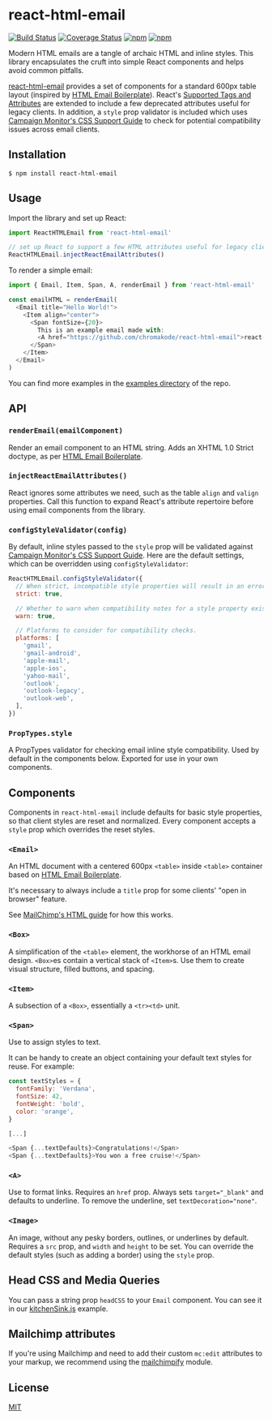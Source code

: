 # react-html-email

[![Build Status](https://img.shields.io/travis/chromakode/react-html-email/master.svg?style=flat-square)](https://travis-ci.org/chromakode/react-html-email)
[![Coverage Status](https://img.shields.io/codecov/c/github/chromakode/react-html-email/master.svg?style=flat-square)](https://codecov.io/github/chromakode/react-html-email?branch=master)
[![npm](https://img.shields.io/npm/v/react-html-email.svg?style=flat-square)](https://www.npmjs.com/package/react-html-email)
[![npm](https://img.shields.io/npm/l/react-html-email.svg?style=flat-square)](https://github.com/chromakode/react-html-email/blob/master/LICENSE)

Modern HTML emails are a tangle of archaic HTML and inline styles. This library encapsulates the cruft into simple React components and helps avoid common pitfalls.

[react-html-email](https://github.com/chromakode/react-html-email) provides a set of components for a standard 600px table layout (inspired by [HTML Email Boilerplate](https://github.com/seanpowell/Email-Boilerplate)). React's [Supported Tags and Attributes](http://facebook.github.io/react/docs/tags-and-attributes.html) are extended to include a few deprecated attributes useful for legacy clients. In addition, a `style` prop validator is included which uses [Campaign Monitor's CSS Support Guide](https://www.campaignmonitor.com/css/) to check for potential compatibility issues across email clients.

## Installation

    $ npm install react-html-email

## Usage

Import the library and set up React:

```js
import ReactHTMLEmail from 'react-html-email'

// set up React to support a few HTML attributes useful for legacy clients
ReactHTMLEmail.injectReactEmailAttributes()
```

To render a simple email:

```js
import { Email, Item, Span, A, renderEmail } from 'react-html-email'

const emailHTML = renderEmail(
  <Email title="Hello World!">
    <Item align="center">
      <Span fontSize={20}>
        This is an example email made with:
        <A href="https://github.com/chromakode/react-html-email">react-html-email</A>.
      </Span>
    </Item>
  </Email>
)
```

You can find more examples in the [examples directory](https://github.com/chromakode/react-html-email/tree/master/examples) of the repo.


## API

### `renderEmail(emailComponent)`

Render an email component to an HTML string. Adds an XHTML 1.0 Strict doctype, as per [HTML Email Boilerplate](https://github.com/seanpowell/Email-Boilerplate).

### `injectReactEmailAttributes()`

React ignores some attributes we need, such as the table `align` and `valign` properties. Call this function to expand React's attribute repertoire before using email components from the library.

### `configStyleValidator(config)`

By default, inline styles passed to the `style` prop will be validated against [Campaign Monitor's CSS Support Guide](https://www.campaignmonitor.com/css/). Here are the default settings, which can be overridden using `configStyleValidator`:

```js
ReactHTMLEmail.configStyleValidator({
  // When strict, incompatible style properties will result in an error.
  strict: true,

  // Whether to warn when compatibility notes for a style property exist.
  warn: true,

  // Platforms to consider for compatibility checks.
  platforms: [
    'gmail',
    'gmail-android',
    'apple-mail',
    'apple-ios',
    'yahoo-mail',
    'outlook',
    'outlook-legacy',
    'outlook-web',
  ],
})
```

### `PropTypes.style`

A PropTypes validator for checking email inline style compatibility. Used by default in the components below. Exported for use in your own components.

## Components

Components in `react-html-email` include defaults for basic style properties, so that client styles are reset and normalized. Every component accepts a `style` prop which overrides the reset styles.

### `<Email>`

An HTML document with a centered 600px `<table>` inside `<table>` container based on [HTML Email Boilerplate](https://github.com/seanpowell/Email-Boilerplate).

It's necessary to always include a `title` prop for some clients' "open in browser" feature.

See [MailChimp's HTML guide](http://templates.mailchimp.com/development/html/) for how this works.

### `<Box>`

A simplification of the `<table>` element, the workhorse of an HTML email design. `<Box>`es contain a vertical stack of `<Item>`s. Use them to create visual structure, filled buttons, and spacing.

### `<Item>`

A subsection of a `<Box>`, essentially a `<tr><td>` unit.

### `<Span>`

Use to assign styles to text.

It can be handy to create an object containing your default text styles for reuse. For example:

```js
const textStyles = {
  fontFamily: 'Verdana',
  fontSize: 42,
  fontWeight: 'bold',
  color: 'orange',
}

[...]

<Span {...textDefaults}>Congratulations!</Span>
<Span {...textDefaults}>You won a free cruise!</Span>
```

### `<A>`

Use to format links. Requires an `href` prop. Always sets `target="_blank"` and defaults to underline. To remove the underline, set `textDecoration="none"`.

### `<Image>`

An image, without any pesky borders, outlines, or underlines by default. Requires a `src` prop, and `width` and `height` to be set. You can override the default styles (such as adding a border) using the `style` prop.

## Head CSS and Media Queries
You can pass a string prop `headCSS` to your `Email` component. You can see it in our [kitchenSink.js](https://github.com/chromakode/react-html-email/blob/master/examples/kitchenSink.js) example.

## Mailchimp attributes
If you're using Mailchimp and need to add their custom `mc:edit` attributes to your markup, we recommend using the [mailchimpify](http://github.com/Roilan/mailchimpify) module.

## License

[MIT](https://github.com/chromakode/react-html-email/blob/master/LICENSE)
